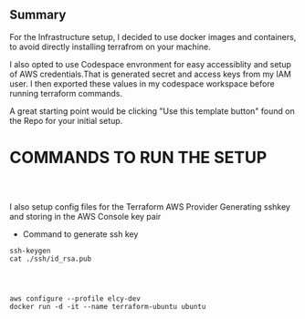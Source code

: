 ## Summary
For the Infrastructure setup, l decided to use docker images and containers, to avoid directly installing terrafrom on your machine.

I also opted to use Codespace envronment for easy accessiblity and setup of AWS credentials.That is generated secret and access keys from my IAM user. I then exported these values in my codespace workspace before running terraform commands.

A great starting point would be clicking "Use this template button" found on the Repo for your initial setup.

# COMMANDS TO RUN THE SETUP
```docker-compose run --rm tf init
```

```docker compose run --rm tf fmt
```

```docker-compose run --rm tf validate
```

I also setup config files for the Terraform AWS Provider
Generating sshkey and storing in the AWS Console key pair
- Command to generate ssh key
```
ssh-keygen
cat ./ssh/id_rsa.pub




aws configure --profile elcy-dev
docker run -d -it --name terraform-ubuntu ubuntu